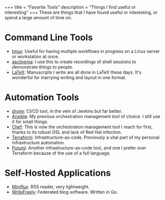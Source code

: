 +++
title = "Favorite Tools"
description = "Things I find useful or interesting"
+++
These are things that I have found useful or interesting, or spend a large amount of time on.

# Command Line Tools

- [tmux](https://github.com/tmux/tmux/wiki): Useful for having multiple workflows in progress on a Linux server or workstation at once.
- [asciinema](https://asciinema.org/): I use this to create recordings of shell sessions to demonstrate things to people.
- [LaTeX](https://www.overleaf.com/learn): Manuscripts I write are all done in LaTeX these days. It's wonderful for marrying writing and layout in one format.

# Automation Tools

- [drone](https://drone.io): CI/CD tool, in the vein of Jenkins but far better.
- [Ansible](https://ansible.com): My previous orchestration management tool of choice. I still use it for small things.
- [Chef](https://chef.io): This is now the orchestration management tool I reach for first, thanks to its robust DSL and lack of Red Hat infection.
- [Terraform](https://terraform.io): Infrastructure-as-code. Previously a vital part of my personal infrastructure automation.
- [Pulumi](https://pulumi.io): Another infrastructure-as-code tool, and one I prefer over Terraform because of the use of a full language.

# Self-Hosted Applications

- [Miniflux](https://miniflux.app/): RSS reader, very lightweight.
- [WriteFreely](https://writefreely.org/): Federated blog software. Written in Go.
